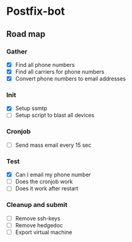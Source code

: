# Postfix-bot

## Road map
### Gather
 - [x] Find all phone numbers
 - [x] Find all carriers for phone numbers
 - [x] Convert phone numbers to email addresses
### Init
 - [x] Setup ssmtp
 - [ ] Setup script to blast all devices
### Cronjob
 - [ ] Send mass email every 15 sec 
### Test
 - [x] Can I email my phone number
 - [ ] Does the cronjob work
 - [ ] Does it work after restart

### Cleanup and submit
 - [ ] Remove ssh-keys
 - [ ] Remove hedgedoc
 - [ ] Export virtual machine
